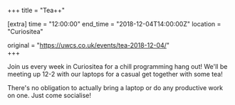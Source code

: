 +++
title = "Tea++"

[extra]
time = "12:00:00"
end_time = "2018-12-04T14:00:00Z"
location = "Curiositea"

original = "https://uwcs.co.uk/events/tea-2018-12-04/"    
+++

Join us every week in Curiositea for a chill programming hang out\! We'll be meeting up 12-2 with our laptops for a casual get together with some tea\!  

  

There's no obligation to actually bring a laptop or do any productive work on one. Just come socialise\!

